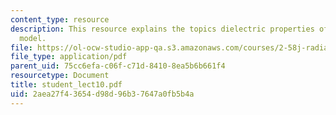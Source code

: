 ```yaml
---
content_type: resource
description: This resource explains the topics dielectric properties of solid, Drude
  model.
file: https://ol-ocw-studio-app-qa.s3.amazonaws.com/courses/2-58j-radiative-transfer-spring-2006/2aea27f43654d98d96b37647a0fb5b4a_student_lect10.pdf
file_type: application/pdf
parent_uid: 75cc6efa-c06f-c71d-8410-8ea5b6b661f4
resourcetype: Document
title: student_lect10.pdf
uid: 2aea27f4-3654-d98d-96b3-7647a0fb5b4a
---
```

